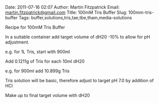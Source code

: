 Date: 2011-07-16 02:07
Author: Martin Fitzpatrick
Email: martin.fitzpatrick@gmail.com
Title: 100mM Tris Buffer
Slug: 100mm-tris-buffer
Tags: buffer,solutions,tris,tae,tbe,tham,media-solutions

Recipe for 100mM Tris Buffer









In a suitable container add target volume of dH20 -10% to allow for pH adjustment. 

e.g. for 1L Tris, start with 900ml



Add 0.1211g of Tris for each 10ml dH20

e.g. for 900ml add 10.899g Tris



Tris solution will be basic, therefore adjust to target pH 7.0 by addition of HCl



Make up to final target volume with dH20







